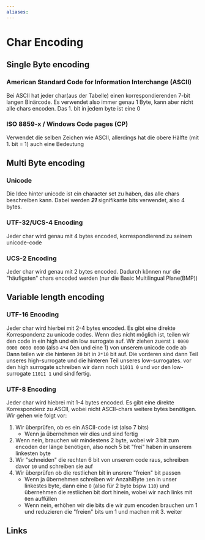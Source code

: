 ```yaml
---
aliases: 
---
```

# Char Encoding 
## Single Byte encoding
### American Standard Code for Information Interchange (ASCII)
Bei ASCII hat jeder char(aus der Tabelle) einen korrespondierenden 7-bit langen Binärcode. Es verwendet also immer genau 1 Byte, kann aber nicht alle chars encoden.
Das 1. bit in jedem byte ist eine 0
### ISO 8859-x / Windows Code pages (CP)
Verwendet die selben Zeichen wie ASCII, allerdings hat die obere Hälfte (mit 1. bit  = 1) auch eine Bedeutung
## Multi Byte encoding
### Unicode
Die Idee hinter unicode ist ein character set zu haben, das alle chars beschreiben kann.
Dabei werden ***21*** signifikante bits verwendet, also 4 bytes.
### UTF-32/UCS-4 Encoding
Jeder char wird genau mit 4 bytes encoded, korrespondierend zu seinem unicode-code

### UCS-2 Encoding
Jeder char wird genau mit 2 bytes encoded. Dadurch können nur die "häufigsten" chars encoded werden (nur die Basic Multilingual Plane(BMP))

## Variable length encoding
### UTF-16 Encoding
Jeder char wird hierbei mit 2-4 bytes encoded.
Es gibt eine direkte Korrespondenz zu unicode codes. Wenn dies nicht möglich ist, teilen wir den code in ein high und ein low surrogate auf.
Wir ziehen zuerst `1 0000 0000 0000 0000` (also `4*4` 0en und eine 1) von unserem unicode code ab
Dann teilen wir die hinteren `20` bit in `2*10` bit auf. Die vorderen sind dann Teil unseres high-surrogate und die hinteren Teil unseres low-surrogates.
vor den high surrogate schreiben wir dann noch `11011 0` und vor den low-surrogate `11011 1` und sind fertig.
### UTF-8 Encoding
Jeder char wird hiebrei mit 1-4 bytes encoded.
Es gibt eine direkte Korrespondenz zu ASCII, wobei nicht ASCII-chars weitere bytes benötigen.
Wir gehen wie folgt vor:
1. Wir überprüfen, ob es ein ASCII-code ist (also 7 bits)
	- Wenn ja übernehmen wir dies und sind fertig
2. Wenn nein, brauchen wir mindestens 2 byte, wobei wir 3 bit zum encoden der länge benötigen, also noch 5 bit "frei" haben in unserem linkesten byte
3. Wir "schneiden" die rechten 6 bit von unserem code raus, schreiben davor `10` und schreiben sie auf
4. Wir überprüfen ob die restlichen bit in unsrere "freien" bit passen
	- Wenn ja übernehmen schreiben wir AnzahlByte `1`en in unser linkestes byte, dann eine `0` (also für 2 byte bspw `110`) und übernehmen die restlichen bit dort hinein, wobei wir nach links mit `0`en auffüllen
	- Wenn nein, erhöhen wir die bits die wir zum encoden brauchen um 1 und reduzieren die "freien" bits um 1 und machen mit 3. weiter


## Links